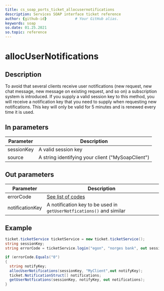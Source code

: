 ```yaml
---
title: cs_soap_ports_ticket_allocusernotifications
description: Services SOAP interface ticket reference 
author: {github-id}             # Your GitHub alias.
keywords: soap
so.date: 01.25.2021
so.topic: reference
---
```


# allocUserNotifications

## Description

To avoid that several clients receive user notifications (new request, new chat message, new message on existing request, and so on) a subscription system is introduced. If you supply a valid session key to this method, you will receive a notification key that you need to supply when requesting new notifications. This key will only be valid for 5 minutes and is renewed every time it is used.

## In parameters

| Parameter | Description |
|---|---|
| sessionKey | A valid session key |
| source | A string identifying your client ("MySoapClient") |

## Out parameters

| Parameter | Description |
|---|---|
| errorCode | [See list of codes][1] |
| notificationKey | A notification key to be used in `getUserNotfications()` and similar |

## Example

```csharp
ticket.ticketService ticketService = new ticket.ticketService();
string sessionKey;
string errorCode = ticketService.login("egon", "norges bank", out sessionKey);

if (errorCode.Equals("0")
{
  string notifyKey;
  allocUserNotifications(sessionKey, "MyClient",out notifyKey);
  ticket.NotificationStruct[] notifications;
  getUserNotfications(sessionKey, notifyKey, out notifications);
}
```

<!-- Referenced links -->
[1]: ../../error-codes.md
